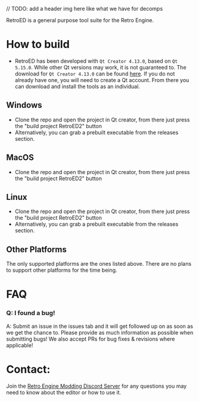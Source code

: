 // TODO: add a header img here like what we have for decomps

RetroED is a general purpose tool suite for the Retro Engine.

# How to build

- RetroED has been developed with `Qt Creator 4.13.0`, based on `Qt 5.15.0`. While other Qt versions may work, it is not guaranteed to. The download for `Qt Creator 4.13.0` can be found [here](https://download.qt.io/archive/qtcreator/4.13/4.13.0/). If you do not already have one, you will need to create a Qt account. From there you can download and install the tools as an individual.

## Windows
* Clone the repo and open the project in Qt creator, from there just press the "build project RetroED2" button
* Alternatively, you can grab a prebuilt executable from the releases section.

## MacOS
* Clone the repo and open the project in Qt creator, from there just press the "build project RetroED2" button

## Linux
* Clone the repo and open the project in Qt creator, from there just press the "build project RetroED2" button
* Alternatively, you can grab a prebuilt executable from the releases section.

## Other Platforms
The only supported platforms are the ones listed above. There are no plans to support other platforms for the time being.

# FAQ
### Q: I found a bug!
A: Submit an issue in the issues tab and it will get followed up on as soon as we get the chance to. Please provide as much information as possible when submitting bugs! We also accept PRs for bug fixes & revisions where applicable!

# Contact:
Join the [Retro Engine Modding Discord Server](https://dc.railgun.works/retroengine) for any questions you may need to know about the editor or how to use it.
